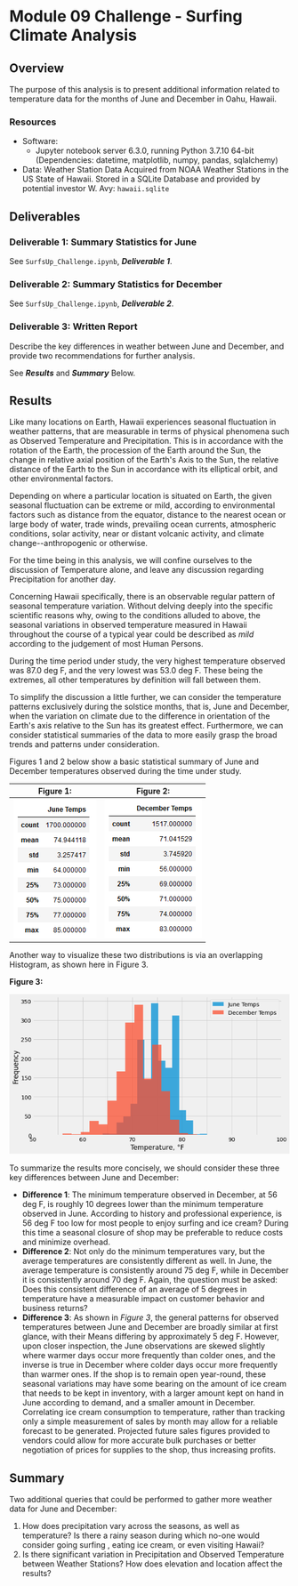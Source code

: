 # Module 09 Challenge - Surfing Climate Analysis

## Overview

The purpose of this analysis is to present additional information related
to temperature data for the months of June and December in Oahu, Hawaii.

### Resources

- Software:
	- Jupyter notebook server 6.3.0, running Python 3.7.10 64-bit (Dependencies: datetime, matplotlib, numpy, pandas, sqlalchemy)
- Data: Weather Station Data Acquired from NOAA Weather Stations in the US State of Hawaii. Stored in a SQLite Database and provided by potential investor W. Avy:
	`hawaii.sqlite`

## Deliverables

### Deliverable 1: Summary Statistics for June

See `SurfsUp_Challenge.ipynb`, ***Deliverable 1***.


### Deliverable 2: Summary Statistics for December

See `SurfsUp_Challenge.ipynb`, ***Deliverable 2***.


### Deliverable 3: Written Report

Describe the key differences in weather between June and December, and provide two recommendations for further analysis.

See ***Results*** and ***Summary*** Below.

## Results

Like many locations on Earth, Hawaii experiences seasonal fluctuation in weather patterns, that are measurable in terms of physical phenomena such as Observed Temperature and Precipitation. This is in accordance with the rotation of the Earth, the procession of the Earth around the Sun, the change in relative axial position of the Earth's Axis to the Sun, the relative distance of the Earth to the Sun in accordance with its elliptical orbit, and other environmental factors.

Depending on where a particular location is situated on Earth, the given seasonal fluctuation can be extreme or mild, according to environmental factors such as distance from the equator, distance to the nearest ocean or large body of water, trade winds, prevailing ocean currents, atmospheric conditions, solar activity, near or distant volcanic activity, and climate change--anthropogenic or otherwise.

For the time being in this analysis, we will confine ourselves to the discussion of Temperature alone, and leave any discussion regarding Precipitation for another day.

Concerning Hawaii specifically, there is an observable regular pattern of seasonal temperature variation. Without delving deeply into the specific scientific reasons why, owing to the conditions alluded to above, the seasonal variations in observed temperature measured in Hawaii throughout the course of a typical year could be described as *mild* according to the judgement of most Human Persons.

During the time period under study, the very highest temperature observed was 87.0 deg F, and the very lowest was 53.0 deg F. These being the extremes, all other temperatures by definition will fall between them.

To simplify the discussion a little further, we can consider the temperature patterns exclusively during the solstice months, that is, June and December, when the variation on climate due to the difference in orientation of the Earth's axis relative to the Sun has its greatest effect. Furthermore, we can consider statistical summaries of the data to more easily grasp the broad trends and patterns under consideration.

Figures 1 and 2 below show a basic statistical summary of June and December temperatures observed during the time under study.

|**Figure 1:**                                            |**Figure 2:**|
|---------------------------------------------------------|-------------|
|![Figure 1](Resources/Figure_1_June_Temps.png "Figure 1")|![Figure 2](Resources/Figure_2_December_Temps.png "Figure 2")|

Another way to visualize these two distributions is via an overlapping Histogram, as shown here in Figure 3.

**Figure 3:**

![Figure 3](Resources/Figure_3_Overlapping_Histogram.png "Figure 3")


To summarize the results more concisely, we should consider these three key differences between June and December:
- **Difference 1**: The minimum temperature observed in December, at 56 deg F, is roughly 10 degrees lower than the minimum temperature observed in June. According to history and professional experience, is 56 deg F too low for most people to enjoy surfing and ice cream? During this time a seasonal closure of shop may be preferable to reduce costs and minimize overhead.
- **Difference 2**: Not only do the minimum temperatures vary, but the average temperatures are consistently different as well. In June, the average temperature is consistently around 75 deg F, while in December it is consistently around 70 deg F. Again, the question must be asked: Does this consistent difference of an average of 5 degrees in temperature have a measurable impact on customer behavior and business returns?
- **Difference 3**: As shown in *Figure 3*, the general patterns for observed temperatures between June and December are broadly similar at first glance, with their Means differing by approximately 5 deg F. However, upon closer inspection, the June observations are skewed slightly where warmer days occur more frequently than colder ones, and the inverse is true in December where colder days occur more frequently than warmer ones. If the shop is to remain open year-round, these seasonal variations may have some bearing on the amount of ice cream that needs to be kept in inventory, with a larger amount kept on hand in June according to demand, and a smaller amount in December. Correlating ice cream consumption to temperature, rather than tracking only a simple measurement of sales by month may allow for a reliable forecast to be generated. Projected future sales figures provided to vendors could allow for more accurate bulk purchases or better negotiation of prices for supplies to the shop, thus increasing profits.

## Summary

Two additional queries that could be performed to gather more weather data for June and December:
1. How does precipitation vary across the seasons, as well as temperature? Is there a rainy season during which no-one would consider going surfing , eating ice cream, or even visiting Hawaii?
2. Is there significant variation in Precipitation and Observed Temperature between Weather Stations? How does elevation and location affect the results?
